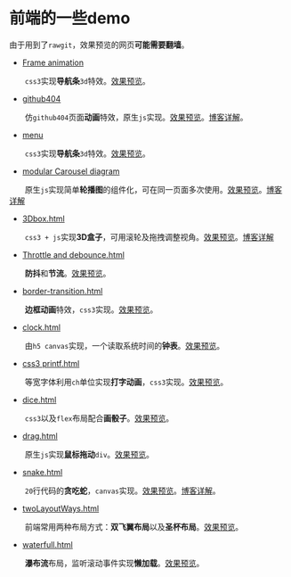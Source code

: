 # 前端的一些demo

由于用到了`rawgit`，效果预览的网页**可能需要翻墙**。      

- [Frame animation](https://github.com/kongchenglc/Demo/blob/master/Frame%20animation/pomo.html)

&emsp;&emsp;`css3`实现**导航条**`3d`特效。[效果预览](https://rawgit.com/kongchenglc/Demo/master/Frame%20animation/pomo.html)。

- [github404](https://github.com/kongchenglc/Demo/tree/master/github404)

&emsp;&emsp;仿`github404`页面**动画**特效，原生`js`实现。[效果预览](https://rawgit.com/kongchenglc/Demo/master/github404/github404.html)。[博客详解](https://kongchenglc.github.io/blog/github40420170720/)。  

- [menu](https://github.com/kongchenglc/Demo/tree/master/menu)

&emsp;&emsp;`css3`实现**导航条**`3d`特效。[效果预览](https://rawgit.com/kongchenglc/Demo/master/menu/css3-menu.html)。  

- [modular Carousel diagram](https://github.com/kongchenglc/Demo/tree/master/modular%20Carousel%20diagram)

&emsp;&emsp;原生`js`实现简单**轮播图**的组件化，可在同一页面多次使用。[效果预览](https://rawgit.com/kongchenglc/Demo/master/modular%20Carousel%20diagram/index.html)。[博客详解](https://kongchenglc.github.io/blog/%E8%BD%AE%E6%92%AD%E5%9B%BE20170801/)  

- [3Dbox.html](https://github.com/kongchenglc/Demo/blob/master/3Dbox.html)

&emsp;&emsp;`css3 + js`实现**3D盒子**，可用滚轮及拖拽调整视角。[效果预览](https://rawgit.com/kongchenglc/Demo/master/3Dbox.html)。[博客详解](https://kongchenglc.github.io/blog/3Dbox20170827/)    

- [Throttle and debounce.html](https://github.com/kongchenglc/Demo/blob/master/Throttle%20and%20debounce.html)

&emsp;&emsp;**防抖**和**节流**。[效果预览](https://rawgit.com/kongchenglc/Demo/master/Throttle%20and%20debounce.html)。

- [border-transition.html](https://github.com/kongchenglc/Demo/blob/master/border-transition.html)

&emsp;&emsp;**边框动画**特效，`css3`实现。[效果预览](https://rawgit.com/kongchenglc/Demo/master/border-transition.html)。

- [clock.html](https://github.com/kongchenglc/Demo/blob/master/clock.html)

&emsp;&emsp;由`h5 canvas`实现，一个读取系统时间的**钟表**。[效果预览](https://rawgit.com/kongchenglc/Demo/master/clock.html)。

- [css3 printf.html](https://github.com/kongchenglc/Demo/blob/master/css3%20printf.html)

&emsp;&emsp;等宽字体利用`ch`单位实现**打字动画**，`css3`实现。[效果预览](https://rawgit.com/kongchenglc/Demo/master/css3%20printf.html)。

- [dice.html](https://github.com/kongchenglc/Demo/blob/master/dice.html)

&emsp;&emsp;`css3`以及`flex`布局配合**画骰子**。[效果预览](https://rawgit.com/kongchenglc/Demo/master/dice.html)。

- [drag.html](https://github.com/kongchenglc/Demo/blob/master/drag.html)

&emsp;&emsp;原生`js`实现**鼠标拖动**`div`。[效果预览](https://rawgit.com/kongchenglc/Demo/master/drag.html)。

- [snake.html](https://github.com/kongchenglc/Demo/blob/master/snake.html)

&emsp;&emsp;`20`行代码的**贪吃蛇**，`canvas`实现。[效果预览](https://rawgit.com/kongchenglc/Demo/master/snake.html)。[博客详解](https://kongchenglc.github.io/blog/%E8%B4%AA%E5%90%83%E8%9B%8720170613/)。

- [twoLayoutWays.html](https://github.com/kongchenglc/Demo/blob/master/twoLayoutWays.html)

&emsp;&emsp;前端常用两种布局方式：**双飞翼布局**以及**圣杯布局**。[效果预览](https://rawgit.com/kongchenglc/Demo/master/twoLayoutWays.html)。

- [waterfull.html](https://github.com/kongchenglc/Demo/blob/master/waterfull.html)

&emsp;&emsp;**瀑布流**布局，监听滚动事件实现**懒加载**。[效果预览](https://rawgit.com/kongchenglc/Demo/master/waterfull.html)。
